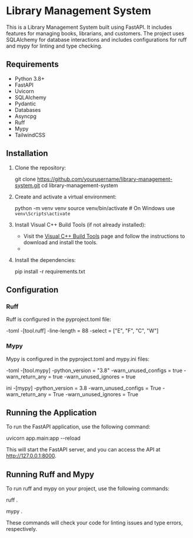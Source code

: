 # Library Management System

This is a Library Management System built using FastAPI. It includes features for managing books, librarians, and customers. The project uses SQLAlchemy for database interactions and includes configurations for ruff and mypy for linting and type checking.

## Requirements

- Python 3.8+
- FastAPI
- Uvicorn
- SQLAlchemy
- Pydantic
- Databases
- Asyncpg
- Ruff
- Mypy
- TailwindCSS

## Installation

1. Clone the repository:
   
   git clone https://github.com/yourusername/library-management-system.git
   cd library-management-system
   

3. Create and activate a virtual environment:
   
   python -m venv venv
   source venv/bin/activate  # On Windows use `venv\Scripts\activate`
   
4. Install Visual C++ Build Tools (if not already installed):
   - Visit the [Visual C++ Build Tools](https://visualstudio.microsoft.com/visual-cpp-build-tools/) page and follow the instructions to download and install the tools.
   - 
5. Install the dependencies:
   
   pip install -r requirements.txt
   
## Configuration

### Ruff

Ruff is configured in the pyproject.toml file:

-toml
-[tool.ruff]
-line-length = 88
-select = ["E", "F", "C", "W"]


### Mypy

Mypy is configured in the pyproject.toml and mypy.ini files:

-toml
-[tool.mypy]
-python_version = "3.8"
-warn_unused_configs = true
-warn_return_any = true
-warn_unused_ignores = true


ini
-[mypy]
-python_version = 3.8
-warn_unused_configs = True
-warn_return_any = True
-warn_unused_ignores = True


## Running the Application

To run the FastAPI application, use the following command:

uvicorn app.main:app --reload

This will start the FastAPI server, and you can access the API at http://127.0.0.1:8000.

## Running Ruff and Mypy

To run ruff and mypy on your project, use the following commands:

ruff .

mypy .

These commands will check your code for linting issues and type errors, respectively.


